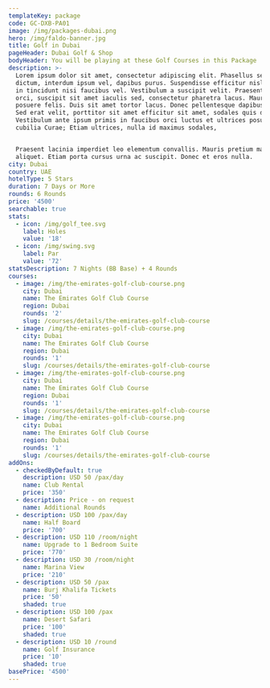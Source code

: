 ```yaml
---
templateKey: package
code: GC-DXB-PA01
image: /img/packages-dubai.png
hero: /img/faldo-banner.jpg
title: Golf in Dubai
pageHeader: Dubai Golf & Shop
bodyHeader: You will be playing at these Golf Courses in this Package
description: >-
  Lorem ipsum dolor sit amet, consectetur adipiscing elit. Phasellus sed erat
  dictum, interdum ipsum vel, dapibus purus. Suspendisse efficitur nisl risus,
  in tincidunt nisi faucibus vel. Vestibulum a suscipit velit. Praesent tellus
  orci, suscipit sit amet iaculis sed, consectetur pharetra lacus. Mauris nec
  posuere felis. Duis sit amet tortor lacus. Donec pellentesque dapibus metus.
  Sed erat velit, porttitor sit amet efficitur sit amet, sodales quis diam.
  Vestibulum ante ipsum primis in faucibus orci luctus et ultrices posuere
  cubilia Curae; Etiam ultrices, nulla id maximus sodales, 


  Praesent lacinia imperdiet leo elementum convallis. Mauris pretium mattis
  aliquet. Etiam porta cursus urna ac suscipit. Donec et eros nulla.
city: Dubai
country: UAE
hotelType: 5 Stars
duration: 7 Days or More
rounds: 6 Rounds
price: '4500'
searchable: true
stats:
  - icon: /img/golf_tee.svg
    label: Holes
    value: '18'
  - icon: /img/swing.svg
    label: Par
    value: '72'
statsDescription: 7 Nights (BB Base) + 4 Rounds
courses:
  - image: /img/the-emirates-golf-club-course.png
    city: Dubai
    name: The Emirates Golf Club Course
    region: Dubai
    rounds: '2'
    slug: /courses/details/the-emirates-golf-club-course
  - image: /img/the-emirates-golf-club-course.png
    city: Dubai
    name: The Emirates Golf Club Course
    region: Dubai
    rounds: '1'
    slug: /courses/details/the-emirates-golf-club-course
  - image: /img/the-emirates-golf-club-course.png
    city: Dubai
    name: The Emirates Golf Club Course
    region: Dubai
    rounds: '1'
    slug: /courses/details/the-emirates-golf-club-course
  - image: /img/the-emirates-golf-club-course.png
    city: Dubai
    name: The Emirates Golf Club Course
    region: Dubai
    rounds: '1'
    slug: /courses/details/the-emirates-golf-club-course
addOns:
  - checkedByDefault: true
    description: USD 50 /pax/day
    name: Club Rental
    price: '350'
  - description: Price - on request
    name: Additional Rounds
  - description: USD 100 /pax/day
    name: Half Board
    price: '700'
  - description: USD 110 /room/night
    name: Upgrade to 1 Bedroom Suite
    price: '770'
  - description: USD 30 /room/night
    name: Marina View
    price: '210'
  - description: USD 50 /pax
    name: Burj Khalifa Tickets
    price: '50'
    shaded: true
  - description: USD 100 /pax
    name: Desert Safari
    price: '100'
    shaded: true
  - description: USD 10 /round
    name: Golf Insurance
    price: '10'
    shaded: true
basePrice: '4500'
---
```


